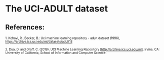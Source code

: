 # The UCI-ADULT dataset

## References:

<sub><sup> 1. Kohavi,  R.,  Becker,  B.:   Uci  machine  learning  repository  -  adult  dataset  (1996), https://archive.ics.uci.edu/ml/datasets/adult18 </sup></sub>

<sub><sup> 2. Dua, D. and Graff, C. (2019). UCI Machine Learning Repository [http://archive.ics.uci.edu/ml]. Irvine, CA: University of California, School of Information and Computer Science. </sup></sub> 
